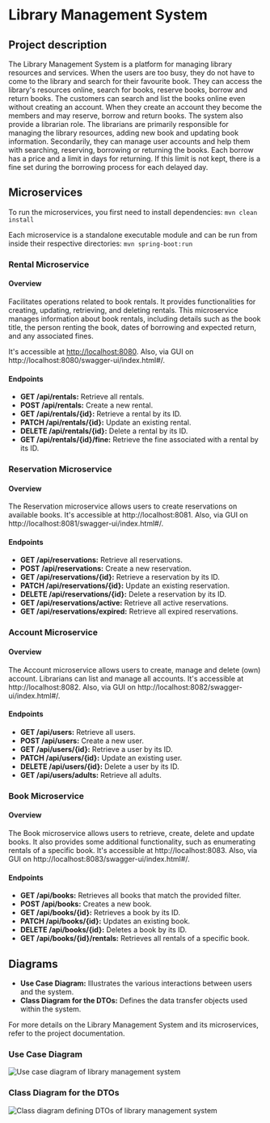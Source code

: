 # Library Management System

## Project description

The Library Management System is a platform for managing library resources and services.
When the users are too busy, they do not have to come to the library and search for their favourite book.
They can access the library's resources online, search for books, reserve books, borrow and return books.
The customers can search and list the books online even without creating an account.
When they create an account they become the members and may reserve, borrow and return books.
The system also provide a librarian role.
The librarians are primarily responsible for managing the library resources, adding new book and updating book
information.
Secondarily, they can manage user accounts and help them with searching, reserving, borrowing or returning the books.
Each borrow has a price and a limit in days for returning.
If this limit is not kept, there is a fine set during the borrowing process for each delayed day.

## Microservices

To run the microservices, you first need to install dependencies:
```mvn clean install```

Each microservice is a standalone executable module and can be run from inside their respective
directories: ```mvn spring-boot:run```

### Rental Microservice

#### Overview

Facilitates operations related to book rentals. It provides functionalities for creating, updating, retrieving, and
deleting rentals. This microservice manages information about book rentals, including details such as the book title,
the person renting the book, dates of borrowing and expected return, and any associated fines.

It's accessible at [http://localhost:8080](http://localhost:8080). Also, via GUI
on http://localhost:8080/swagger-ui/index.html#/.

#### Endpoints

- **GET /api/rentals:** Retrieve all rentals.
- **POST /api/rentals:** Create a new rental.
- **GET /api/rentals/{id}:** Retrieve a rental by its ID.
- **PATCH /api/rentals/{id}:** Update an existing rental.
- **DELETE /api/rentals/{id}:** Delete a rental by its ID.
- **GET /api/rentals/{id}/fine:** Retrieve the fine associated with a rental by its ID.

### Reservation Microservice

#### Overview

The Reservation microservice allows users to create reservations on available books.
It's accessible at http://localhost:8081. Also, via GUI on http://localhost:8081/swagger-ui/index.html#/.

#### Endpoints

- **GET /api/reservations:** Retrieve all reservations.
- **POST /api/reservations:** Create a new reservation.
- **GET /api/reservations/{id}:** Retrieve a reservation by its ID.
- **PATCH /api/reservations/{id}:** Update an existing reservation.
- **DELETE /api/reservations/{id}:** Delete a reservation by its ID.
- **GET /api/reservations/active:** Retrieve all active reservations.
- **GET /api/reservations/expired:** Retrieve all expired reservations.

### Account Microservice

#### Overview

The Account microservice allows users to create, manage and delete (own) account.
Librarians can list and manage all accounts.
It's accessible at http://localhost:8082. Also, via GUI on http://localhost:8082/swagger-ui/index.html#/.

#### Endpoints

- **GET /api/users:** Retrieve all users.
- **POST /api/users:** Create a new user.
- **GET /api/users/{id}:** Retrieve a user by its ID.
- **PATCH /api/users/{id}:** Update an existing user.
- **DELETE /api/users/{id}:** Delete a user by its ID.
- **GET /api/users/adults:** Retrieve all adults.

### Book Microservice

#### Overview

The Book microservice allows users to retrieve, create, delete and update books. It also provides some additional
functionality, such as enumerating rentals of a specific book.
It's accessible at http://localhost:8083. Also, via GUI on http://localhost:8083/swagger-ui/index.html#/.

#### Endpoints

- **GET /api/books:** Retrieves all books that match the provided filter.
- **POST /api/books:** Creates a new book.
- **GET /api/books/{id}:** Retrieves a book by its ID.
- **PATCH /api/books/{id}:** Updates an existing book.
- **DELETE /api/books/{id}:** Deletes a book by its ID.
- **GET /api/books/{id}/rentals:** Retrieves all rentals of a specific book.

## Diagrams

- **Use Case Diagram:** Illustrates the various interactions between users and the system.
- **Class Diagram for the DTOs:** Defines the data transfer objects used within the system.

For more details on the Library Management System and its microservices, refer to the project documentation.

### Use Case Diagram

![](./puml/useCaseDiagram.png "Use case diagram of library management system")

### Class Diagram for the DTOs

![](./puml/classDiagram.png "Class diagram defining DTOs of library management system")





